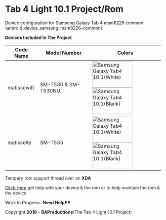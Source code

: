 
# Tab 4 Light 10.1 Project/Rom
Device configuration for Samsung Galaxy Tab 4 msm8226 common (android_device_samsung_msm8226-common).

**Devices Included In The Project**

|Code Name|Model Number|Colors|
|--|--|--|
|matissewifi| SM-T530 & SM-T530NU. |<img name="Samsung Galaxy Tab4 10.1(White)" src="https://i-cdn.phonearena.com/images/phones/46349-xlarge/Samsun-Galaxy-Tab-4-10.1-3a.jpg" width="130" height="86" alt="Samsung Galaxy Tab4 10.1(White)" title="Samsung Galaxy Tab4 10.1(White)"><img name="Samsung Galaxy Tab4 10.1(Black)" src="https://images.samsung.com/is/image/samsung/uk-galaxy-tab-4-10-1-t530-sm-t530nykabtu-010-front-black" width="130" height="86" alt="Samsung Galaxy Tab4 10.1(Black)" title="Samsung Galaxy Tab4 10.1(Black)">|
|matisselte| SM-T535 |<img name="Samsung Galaxy Tab4 10.1(White)" src="https://i-cdn.phonearena.com/images/phones/46349-xlarge/Samsun-Galaxy-Tab-4-10.1-3a.jpg" width="130" height="86" alt="Samsung Galaxy Tab4 10.1(White)" title="Samsung Galaxy Tab4 10.1(White)"><img name="Samsung Galaxy Tab4 10.1(Black)" src="https://images.samsung.com/is/image/samsung/uk-galaxy-tab-4-10-1-t530-sm-t530nykabtu-010-front-black" width="130" height="86" alt="Samsung Galaxy Tab4 10.1(Black)" title="Samsung Galaxy Tab4 10.1(Black)">|

Tempery rom support thread over on **XDA**

[Click Here](https://forum.xda-developers.com/tab-4/general/rom-lineage-7-1-2-sm-t530-t535-updated-t3839260/) get help with your device & the rom
or to help maintain the rom & the device 

Work In Progress. **Need Help!!!!**

Copyright **2018** - **BAProductions**(The Tab 4 Light 10.1 Project)
